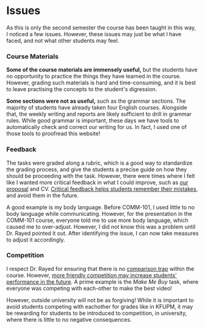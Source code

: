 # Issues

As this is only the second semester the course has been taught in this way, I noticed a few issues. However, these issues may just be what I have faced, and not what other students may feel.

### Course Materials
**Some of the course materials are immensely useful,** but the students have no opportunity to practice the things they have learned in the course. However, grading such materials is hard and time-consuming, and it is best to leave practising the concepts to the student's digression.

**Some sections were not as useful,** such as the grammar sections. The majority of students have already taken four English courses. Alongside that, the weekly writing and reports are likely sufficient to drill in grammar rules. While good grammar is important, these days we have tools to automatically check and correct our writing for us. In fact, I used one of those tools to proofread this website! 

### Feedback

The tasks were graded along a rubric, which is a good way to standardize the grading process, and give the students a precise guide on how they should be proceeding with the task. However, there were times where I felt like I wanted more critical feedback in what I could improve, such as [our proposal](/proposal/ours) and CV. [Critical feedback helps students remember their mistakes](https://www.researchgate.net/publication/317724884_The_impact_of_critical_feedback_choice_on_students'_revision_performance_learning_and_memory), and avoid them in the future.

A good example is my body language. Before COMM-101, I used little to no body language while communicating. However, for the presentation in the COMM-101 course, everyone told me to use more body language, which caused me to over-adjust. However, I did not know this was a problem until Dr. Rayed pointed it out. After identifying the issue, I can now take measures to adjust it accordingly.

### Competition

I respect Dr. Rayed for ensuring that there is no [comparison trap](https://www.psychologytoday.com/us/articles/201711/the-comparison-trap) within the course. However, [more friendly competition may increase students' performance in the future](https://www.researchgate.net/publication/228824732_Understanding_the_Relationship_Between_Critical_Thinking_and_Job_Performance). A prime example is the *Make Me Buy* task, where everyone was competing with each-other to make the best video!

However, outside university will not be as forgiving! While it is important to avoid students competing with eachother for grades like in KFUPM, it may be rewarding for students to be introduced to competition, in university, where there is little to no negative consequences.
